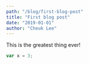 ```yaml
---
path: "/blog/first-blog-post"
title: "First blog post"
date: "2019-01-01"
author: "Cheuk Lee"
---
```

This is the greatest thing ever!

```js
var x = 3;
```